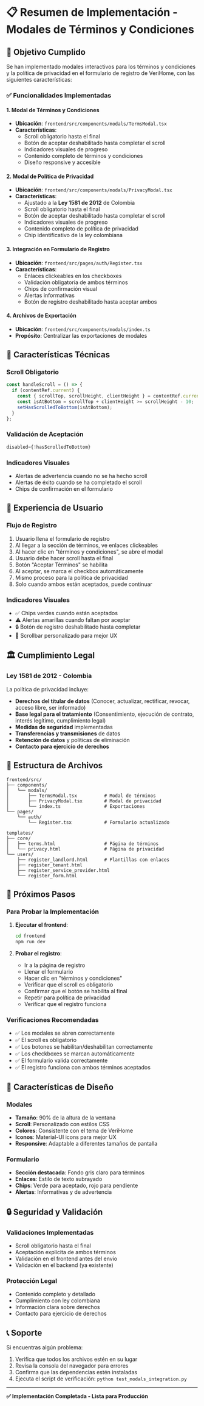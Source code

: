 # 📋 Resumen de Implementación - Modales de Términos y Condiciones

## 🎯 Objetivo Cumplido
Se han implementado modales interactivos para los términos y condiciones y la política de privacidad en el formulario de registro de VeriHome, con las siguientes características:

### ✅ Funcionalidades Implementadas

#### 1. **Modal de Términos y Condiciones**
- **Ubicación**: `frontend/src/components/modals/TermsModal.tsx`
- **Características**:
  - Scroll obligatorio hasta el final
  - Botón de aceptar deshabilitado hasta completar el scroll
  - Indicadores visuales de progreso
  - Contenido completo de términos y condiciones
  - Diseño responsive y accesible

#### 2. **Modal de Política de Privacidad**
- **Ubicación**: `frontend/src/components/modals/PrivacyModal.tsx`
- **Características**:
  - Ajustado a la **Ley 1581 de 2012** de Colombia
  - Scroll obligatorio hasta el final
  - Botón de aceptar deshabilitado hasta completar el scroll
  - Indicadores visuales de progreso
  - Contenido completo de política de privacidad
  - Chip identificativo de la ley colombiana

#### 3. **Integración en Formulario de Registro**
- **Ubicación**: `frontend/src/pages/auth/Register.tsx`
- **Características**:
  - Enlaces clickeables en los checkboxes
  - Validación obligatoria de ambos términos
  - Chips de confirmación visual
  - Alertas informativas
  - Botón de registro deshabilitado hasta aceptar ambos

#### 4. **Archivos de Exportación**
- **Ubicación**: `frontend/src/components/modals/index.ts`
- **Propósito**: Centralizar las exportaciones de modales

## 🔧 Características Técnicas

### **Scroll Obligatorio**
```typescript
const handleScroll = () => {
  if (contentRef.current) {
    const { scrollTop, scrollHeight, clientHeight } = contentRef.current;
    const isAtBottom = scrollTop + clientHeight >= scrollHeight - 10;
    setHasScrolledToBottom(isAtBottom);
  }
};
```

### **Validación de Aceptación**
```typescript
disabled={!hasScrolledToBottom}
```

### **Indicadores Visuales**
- Alertas de advertencia cuando no se ha hecho scroll
- Alertas de éxito cuando se ha completado el scroll
- Chips de confirmación en el formulario

## 📱 Experiencia de Usuario

### **Flujo de Registro**
1. Usuario llena el formulario de registro
2. Al llegar a la sección de términos, ve enlaces clickeables
3. Al hacer clic en "términos y condiciones", se abre el modal
4. Usuario debe hacer scroll hasta el final
5. Botón "Aceptar Términos" se habilita
6. Al aceptar, se marca el checkbox automáticamente
7. Mismo proceso para la política de privacidad
8. Solo cuando ambos están aceptados, puede continuar

### **Indicadores Visuales**
- ✅ Chips verdes cuando están aceptados
- ⚠️ Alertas amarillas cuando faltan por aceptar
- 🔒 Botón de registro deshabilitado hasta completar
- 📜 Scrollbar personalizado para mejor UX

## 🏛️ Cumplimiento Legal

### **Ley 1581 de 2012 - Colombia**
La política de privacidad incluye:
- **Derechos del titular de datos** (Conocer, actualizar, rectificar, revocar, acceso libre, ser informado)
- **Base legal para el tratamiento** (Consentimiento, ejecución de contrato, interés legítimo, cumplimiento legal)
- **Medidas de seguridad** implementadas
- **Transferencias y transmisiones** de datos
- **Retención de datos** y políticas de eliminación
- **Contacto para ejercicio de derechos**

## 📁 Estructura de Archivos

```
frontend/src/
├── components/
│   └── modals/
│       ├── TermsModal.tsx          # Modal de términos
│       ├── PrivacyModal.tsx        # Modal de privacidad
│       └── index.ts                # Exportaciones
└── pages/
    └── auth/
        └── Register.tsx            # Formulario actualizado

templates/
├── core/
│   ├── terms.html                  # Página de términos
│   └── privacy.html                # Página de privacidad
└── users/
    ├── register_landlord.html      # Plantillas con enlaces
    ├── register_tenant.html
    ├── register_service_provider.html
    └── register_form.html
```

## 🚀 Próximos Pasos

### **Para Probar la Implementación**
1. **Ejecutar el frontend**:
   ```bash
   cd frontend
   npm run dev
   ```

2. **Probar el registro**:
   - Ir a la página de registro
   - Llenar el formulario
   - Hacer clic en "términos y condiciones"
   - Verificar que el scroll es obligatorio
   - Confirmar que el botón se habilita al final
   - Repetir para política de privacidad
   - Verificar que el registro funciona

### **Verificaciones Recomendadas**
- ✅ Los modales se abren correctamente
- ✅ El scroll es obligatorio
- ✅ Los botones se habilitan/deshabilitan correctamente
- ✅ Los checkboxes se marcan automáticamente
- ✅ El formulario valida correctamente
- ✅ El registro funciona con ambos términos aceptados

## 🎨 Características de Diseño

### **Modales**
- **Tamaño**: 90% de la altura de la ventana
- **Scroll**: Personalizado con estilos CSS
- **Colores**: Consistente con el tema de VeriHome
- **Iconos**: Material-UI icons para mejor UX
- **Responsive**: Adaptable a diferentes tamaños de pantalla

### **Formulario**
- **Sección destacada**: Fondo gris claro para términos
- **Enlaces**: Estilo de texto subrayado
- **Chips**: Verde para aceptado, rojo para pendiente
- **Alertas**: Informativas y de advertencia

## 🔒 Seguridad y Validación

### **Validaciones Implementadas**
- Scroll obligatorio hasta el final
- Aceptación explícita de ambos términos
- Validación en el frontend antes del envío
- Validación en el backend (ya existente)

### **Protección Legal**
- Contenido completo y detallado
- Cumplimiento con ley colombiana
- Información clara sobre derechos
- Contacto para ejercicio de derechos

## 📞 Soporte

Si encuentras algún problema:
1. Verifica que todos los archivos estén en su lugar
2. Revisa la consola del navegador para errores
3. Confirma que las dependencias estén instaladas
4. Ejecuta el script de verificación: `python test_modals_integration.py`

---

**✅ Implementación Completada - Lista para Producción** 